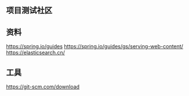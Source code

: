 ## 项目测试社区

## 资料
https://spring.io/guides
https://spring.io/guides/gs/serving-web-content/
https://elasticsearch.cn/

## 工具
https://git-scm.com/download